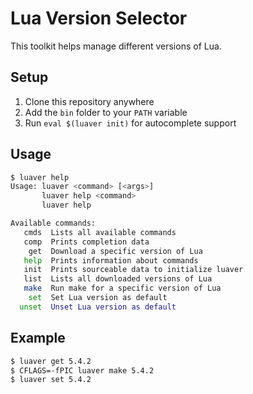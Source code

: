 # Lua Version Selector

This toolkit helps manage different versions of Lua.

## Setup

1. Clone this repository anywhere
2. Add the `bin` folder to your `PATH` variable
3. Run `eval $(luaver init)` for autocomplete support

## Usage

```sh
$ luaver help
Usage: luaver <command> [<args>]
       luaver help <command>
       luaver help

Available commands:
   cmds  Lists all available commands
   comp  Prints completion data
    get  Download a specific version of Lua
   help  Prints information about commands
   init  Prints sourceable data to initialize luaver
   list  Lists all downloaded versions of Lua
   make  Run make for a specific version of Lua
    set  Set Lua version as default
  unset  Unset Lua version as default
```

## Example

```sh
$ luaver get 5.4.2
$ CFLAGS=-fPIC luaver make 5.4.2
$ luaver set 5.4.2
```
